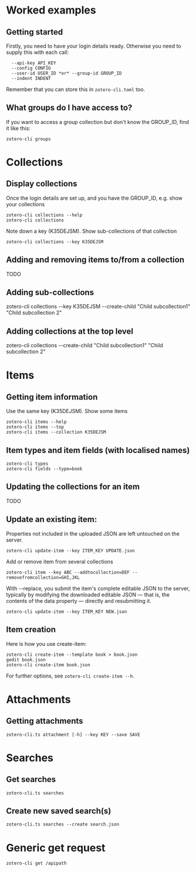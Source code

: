 # Worked examples

## Getting started

Firstly, you need to have your login details ready. Otherwise you need to supply this with each call:

```
  --api-key API_KEY
  --config CONFIG
  --user-id USER_ID *or* --group-id GROUP_ID
  --indent INDENT
```

Remember that you can store this in `zotero-cli.toml` too.

## What groups do I have access to?

If you want to access a group collection but don't know the GROUP_ID, find it like this:

```
zotero-cli groups
```

# Collections

## Display collections

Once the login details are set up, and you have the GROUP_ID, e.g. show your collections

```
zotero-cli collections --help
zotero-cli collections
```

Note down a key (K35DEJSM). Show sub-collections of that collection

```
zotero-cli collections --key K35DEJSM
```

## Adding and removing items to/from a collection

TODO

## Adding sub-collections

zotero-cli collections --key K35DEJSM --create-child "Child subcollection1" "Child subcollection 2"

## Adding collections at the top level

zotero-cli collections --create-child "Child subcollection1" "Child subcollection 2"

# Items

## Getting item information

Use the same key (K35DEJSM). Show some items

```
zotero-cli items --help
zotero-cli items --top
zotero-cli items --collection K35DEJSM
```

## Item types and item fields (with localised names)

```
zotero-cli types
zotero-cli fields --type=book
```

## Updating the collections for an item

TODO

## Update an existing item:

Properties not included in the uploaded JSON are left untouched on the server.

```
zotero-cli update-item --key ITEM_KEY UPDATE.json
```

Add or remove item from several collections

```
zotero-cli item --key ABC --addtocollection=DEF --removefromcollection=GHI,JKL
```

With --replace, you submit the item's complete editable JSON to the server, typically by modifying the downloaded editable JSON — that is, the contents of the data property — directly and resubmitting it.

```
zotero-cli update-item --key ITEM_KEY NEW.json
```

## Item creation

Here is how you use create-item:

```
zotero-cli create-item --template book > book.json
gedit book.json
zotero-cli create-item book.json
```

For further options, see `zotero-cli create-item --h`.

# Attachments

## Getting attachments

```
zotero-cli.ts attachment [-h] --key KEY --save SAVE
```

# Searches

## Get searches

```
zotero-cli.ts searches
```

## Create new saved search(s)

```
zotero-cli.ts searches --create search.json
```

# Generic get request

```
zotero-cli get /apipath
```
